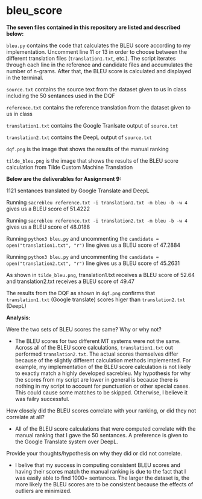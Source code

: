 # bleu_score

**The seven files contained in this repository are listed and described below:**

`bleu.py` contains the code that calculates the BLEU score according to my implementation. Uncomment line 11 or 13 in order to choose between the different translation files (`translation1.txt`, etc.). The script iterates through each line in the reference and candidate files and accumulates the number of n-grams. After that, the BLEU score is calculated and displayed in the terminal.

`source.txt` contains the source text from the dataset given to us in class including the 50 sentances used in the DQF

`reference.txt` contains the reference translation from the dataset given to us in class

`translation1.txt` contains the Google Tranlsate output of `source.txt`

`translation2.txt` contains the DeepL output of `source.txt`

`dqf.png` is the image that shows the results of the manual ranking

`tilde_bleu.png` is the image that shows the results of the BLEU score calculation from Tilde Custom Machine Translation


**Below are the deliverables for Assignment 9:**

1121 sentances translated by Google Translate and DeepL

Running `sacrebleu reference.txt -i translation1.txt -m bleu -b -w 4` gives us a BLEU score of 51.4222

Running `sacrebleu reference.txt -i translation2.txt -m bleu -b -w 4` gives us a BLEU score of 48.0188

Running `python3 bleu.py` and uncommenting the `candidate = open("translation1.txt", "r")` line gives us a BLEU score of 47.2884

Running `python3 bleu.py` and uncommenting the `candidate = open("translation2.txt", "r")` line gives us a BLEU score of 45.2631

As shown in `tilde_bleu.png`, translation1.txt receives a BLEU score of 52.64 and translation2.txt receives a BLEU score of 49.47

The results from the DQF as shown in `dqf.png` confirms that `translation1.txt` (Google translate) scores higer than `translation2.txt` (DeepL)


**Analysis:**

Were the two sets of BLEU scores the same? Why or why not?
- The BLEU scores for two different MT systems were not the same. Across all of the BLEU score calculations, `translation1.txt` out performed `translation2.txt`. The actual scores themselves differ because of the slightly different calculation methods implemented. For example, my implementation of the BLEU score calculation is not likely to exactly match a highly developed sacrebleu. My hypothesis for why the scores from my script are lower in general is because there is nothing in my script to account for punctuation or other special cases. This could cause some matches to be skipped. Otherwise, I believe it was failry successful.

How closely did the BLEU scores correlate with your ranking, or did they not correlate at all?
- All of the BLEU score calculations that were computed correlate with the manual ranking that I gave the 50 sentances. A preference is given to the Google Translate system over DeepL.

Provide your thoughts/hypothesis on why they did or did not correlate.
- I belive that my success in computing consistent BLEU scores and having their scores match the manual ranking is due to the fact that I was easily able to find 1000+ sentances. The larger the dataset is, the more likely the BLEU scores are to be consistent because the effects of outliers are minimized.


